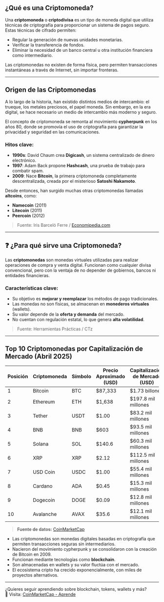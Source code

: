 
## **¿Qué es una Criptomoneda?**

Una **criptomoneda** o **criptodivisa** es un tipo de moneda digital que utiliza técnicas de criptografía para proporcionar un sistema de pagos seguro. Estas técnicas de cifrado permiten:

- Regular la generación de nuevas unidades monetarias.
- Verificar la transferencia de fondos.
- Eliminar la necesidad de un banco central u otra institución financiera como intermediario.

Las criptomonedas no existen de forma física, pero permiten transacciones instantáneas a través de Internet, sin importar fronteras.

---

## **Origen de las Criptomonedas**

A lo largo de la historia, han existido distintos medios de intercambio: el trueque, los metales preciosos, el papel moneda. Sin embargo, en la era digital, se hace necesario un medio de intercambio más moderno y seguro.

El concepto de criptomoneda se remonta al movimiento **cypherpunk** en los años 80, donde se promovía el uso de criptografía para garantizar la privacidad y seguridad en las comunicaciones.

### Hitos clave:

- **1990s**: David Chaum crea **Digicash**, un sistema centralizado de dinero electrónico.
- **1997**: Adam Back propone **Hashcash**, una prueba de trabajo para combatir spam.
- **2009**: Nace **Bitcoin**, la primera criptomoneda completamente descentralizada, creada por el misterioso **Satoshi Nakamoto**.

Desde entonces, han surgido muchas otras criptomonedas llamadas **altcoins**, como:

- **Namecoin** (2011)
- **Litecoin** (2011)
- **Peercoin** (2012)

> Fuente: Iris Barceló Ferre / [Economipedia.com](https://economipedia.com)

---

## ❓ ¿Para qué sirve una Criptomoneda?

Las **criptomonedas** son monedas virtuales utilizadas para realizar operaciones de compra y venta digital. Funcionan como cualquier divisa convencional, pero con la ventaja de no depender de gobiernos, bancos ni entidades financieras.

### Características clave:

- Su objetivo es **mejorar y reemplazar** los métodos de pago tradicionales.
- Las monedas no son físicas, se almacenan en **monederos virtuales** (wallets).
- Su valor depende de la **oferta y demanda** del mercado.
- No cuentan con regulación estatal, lo que genera **alta volatilidad**.

> Fuente: Herramientas Prácticas / CTz

---

## **Top 10 Criptomonedas por Capitalización de Mercado (Abril 2025)**

| Posición | Criptomoneda | Símbolo | Precio Aproximado (USD) | Capitalización de Mercado (USD) | Dominancia (%) |
|----------|--------------|---------|-------------------------|----------------------------------|----------------|
| 1        | Bitcoin      | BTC     | $87,333                 | $1.73 billones                   | 63.1%          |
| 2        | Ethereum     | ETH     | $1,638                  | $197.8 mil millones              | 7.2%           |
| 3        | Tether       | USDT    | $1.00                   | $83.2 mil millones               | —              |
| 4        | BNB          | BNB     | $603                    | $93.5 mil millones               | —              |
| 5        | Solana       | SOL     | $140.6                  | $60.3 mil millones               | —              |
| 6        | XRP          | XRP     | $2.12                   | $112.5 mil millones              | —              |
| 7        | USD Coin     | USDC    | $1.00                   | $55.4 mil millones               | —              |
| 8        | Cardano      | ADA     | $0.45                   | $15.3 mil millones               | —              |
| 9        | Dogecoin     | DOGE    | $0.09                   | $12.8 mil millones               | —              |
| 10       | Avalanche    | AVAX    | $35.6                   | $12.1 mil millones               | —              |

> **Fuente de datos:** [CoinMarketCap](https://coinmarketcap.com)


- Las criptomonedas son monedas digitales basadas en criptografía que permiten transacciones seguras sin intermediarios.
- Nacieron del movimiento cypherpunk y se consolidaron con la creación de Bitcoin en 2009.
- Funcionan mediante tecnologías como **blockchain**.
- Son almacenadas en wallets y su valor fluctúa con el mercado.
- El ecosistema cripto ha crecido exponencialmente, con miles de proyectos alternativos.

---

¿Quieres seguir aprendiendo sobre blockchain, tokens, wallets y más?  
🧠 Visita: [CoinMarketCap - Aprende](https://coinmarketcap.com/alexandria/)
